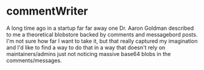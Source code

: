 # commentWriter
A long time ago in a startup far far away one Dr. Aaron Goldman described to me a theoretical blobstore
backed by comments and messagebord posts. I'm not sure how far I want to take it, but that really
captured my imagination and I'd like to find a way to do that in a way that doesn't rely on 
maintainers/admins just not noticing massive base64 blobs in the comments/messages.
